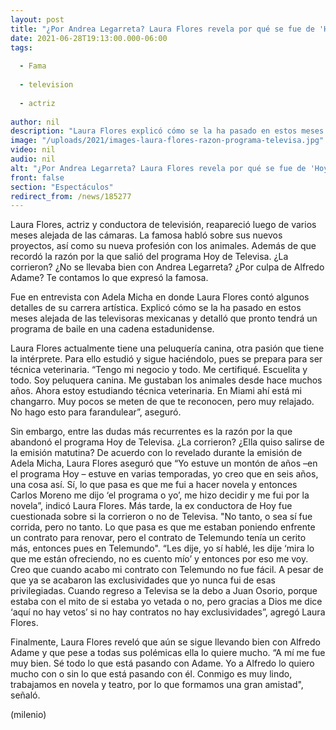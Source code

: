 ```yaml
---
layout: post
title: "¿Por Andrea Legarreta? Laura Flores revela por qué se fue de 'Hoy'; aclara si sufrió veto de Televisa"
date: 2021-06-28T19:13:00.000-06:00
tags:
  
  - Fama
  
  - television
  
  - actriz
  
author: nil
description: "Laura Flores explicó cómo se la ha pasado en estos meses alejada de las televisoras mexicanas. ¿Fue vetada de Televisa? Te decimos por qué abandonó el programa Hoy. "
image: "/uploads/2021/images-laura-flores-razon-programa-televisa.jpg"
video: nil
audio: nil
alt: "¿Por Andrea Legarreta? Laura Flores revela por qué se fue de 'Hoy'; aclara si sufrió veto de Televisa"
front: false
section: "Espectáculos"
redirect_from: /news/185277
---
```


Laura Flores, actriz y conductora de televisión, reapareció luego de varios meses alejada de las cámaras. La famosa habló sobre sus nuevos proyectos, así como su nueva profesión con los animales. Además de que recordó la razón por la que salió del programa Hoy de Televisa. ¿La corrieron? ¿No se llevaba bien con Andrea Legarreta? ¿Por culpa de Alfredo Adame? Te contamos lo que expresó la famosa. 

Fue en entrevista con Adela Micha en donde Laura Flores contó algunos detalles de su carrera artística. Explicó cómo se la ha pasado en estos meses alejada de las televisoras mexicanas y detalló que pronto tendrá un programa de baile en una cadena estadunidense. 

Laura Flores actualmente tiene una peluquería canina, otra pasión que tiene la intérprete. Para ello estudió y sigue haciéndolo, pues se prepara para ser técnica veterinaria. “Tengo mi negocio y todo. Me certifiqué. Escuelita y todo. Soy peluquera canina. Me gustaban los animales desde hace muchos años. Ahora estoy estudiando técnica veterinaria. En Miami ahí está mi changarro. Muy pocos se meten de que te reconocen, pero muy relajado. No hago esto para farandulear”, aseguró. 

Sin embargo, entre las dudas más recurrentes es la razón por la que abandonó el programa Hoy de Televisa. ¿La corrieron? ¿Ella quiso salirse de la emisión matutina? De acuerdo con lo revelado durante la emisión de Adela Micha, Laura Flores aseguró que “Yo estuve un montón de años –en el programa Hoy – estuve en varias temporadas, yo creo que en seis años, una cosa así. Sí, lo que pasa es que me fui a hacer novela y entonces Carlos Moreno me dijo ‘el programa o yo’, me hizo decidir y me fui por la novela”, indicó Laura Flores. 
Más tarde, la ex conductora de Hoy fue cuestionada sobre si la corrieron o no de Televisa. 
"No tanto, o sea sí fue corrida, pero no tanto. Lo que pasa es que me estaban poniendo enfrente un contrato para renovar, pero el contrato de Telemundo tenía un cerito más, entonces pues en Telemundo". 
“Les dije, yo sí hablé, les dije ‘mira lo que me están ofreciendo, no es cuento mío’ y entonces por eso me voy. Creo que cuando acabo mi contrato con Telemundo no fue fácil. A pesar de que ya se acabaron las exclusividades que yo nunca fui de esas privilegiadas. Cuando regreso a Televisa se la debo a Juan Osorio, porque estaba con el mito de si estaba yo vetada o no, pero gracias a Dios me dice ‘aquí no hay vetos’ si no hay contratos no hay exclusividades”, agregó Laura Flores. 

Finalmente, Laura Flores reveló que aún se sigue llevando bien con Alfredo Adame y que pese a todas sus polémicas ella lo quiere mucho. “A mí me fue muy bien. Sé todo lo que está pasando con Adame. Yo a Alfredo lo quiero mucho con o sin lo que está pasando con él. Conmigo es muy lindo, trabajamos en novela y teatro, por lo que formamos una gran amistad", señaló. 

(milenio)